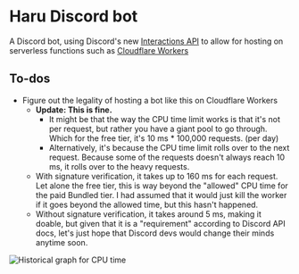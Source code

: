 # Haru Discord bot

A Discord bot, using Discord's new [Interactions API][1] to allow for hosting on
serverless functions such as [Cloudflare Workers][2]

## To-dos

- Figure out the legality of hosting a bot like this on Cloudflare Workers
  - **Update: This is fine.**
    - It might be that the way the CPU time limit works is that it's not per
      request, but rather you have a giant pool to go through. Which for the
      free tier, it's 10 ms * 100,000 requests. (per day)
    - Alternatively, it's because the CPU time limit rolls over to the next
      request. Because some of the requests doesn't always reach 10 ms, it
      rolls over to the heavy requests.
  - With signature verification, it takes up to 160 ms for each request. Let
    alone the free tier, this is way beyond the "allowed" CPU time for the paid
    Bundled tier. I had assumed that it would just kill the worker if it goes
    beyond the allowed time, but this hasn't happened.
  - Without signature verification, it takes around 5 ms, making it doable, but
    given that it is a "requirement" according to Discord API docs, let's just
    hope that Discord devs would change their minds anytime soon.

![Historical graph for CPU time](https://cdn.discordapp.com/attachments/335095954082365441/787006742621454357/unknown.png)

[1]: https://github.com/discord/discord-api-docs/blob/feature/interactions/docs/interactions/Slash_Commands.md
[2]: https://workers.cloudflare.com/
